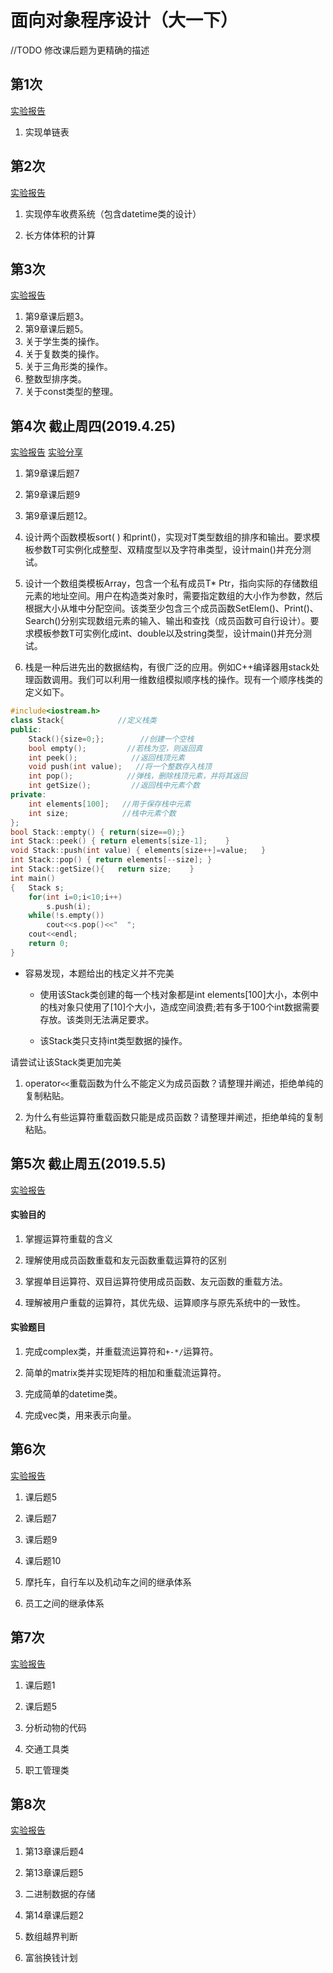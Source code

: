 # 面向对象程序设计（大一下）

//TODO 修改课后题为更精确的描述

## 第1次

[实验报告](./exp1/第一次实验报告.md)

1. 实现单链表

## 第2次 

[实验报告](./exp2/第二次实验报告.md)

1. 实现停车收费系统（包含datetime类的设计）

2. 长方体体积的计算

## 第3次

[实验报告](./exp3/第三次实验报告.md)

1. 第9章课后题3。
2. 第9章课后题5。
3. 关于学生类的操作。
4. 关于复数类的操作。
5. 关于三角形类的操作。
6. 整数型排序类。
7. 关于const类型的整理。

## 第4次 截止周四(2019.4.25)

[实验报告](./exp4/第四次实验报告.md)
[实验分享](./exp4/第四次实验分享.md)

1. 第9章课后题7

2. 第9章课后题9

3. 第9章课后题12。

4. 设计两个函数模板sort( ) 和print()，实现对T类型数组的排序和输出。要求模板参数T可实例化成整型、双精度型以及字符串类型，设计main()并充分测试。

5. 设计一个数组类模板Array，包含一个私有成员T* Ptr，指向实际的存储数组元素的地址空间。用户在构造类对象时，需要指定数组的大小作为参数，然后根据大小从堆中分配空间。该类至少包含三个成员函数SetElem()、Print()、Search()分别实现数组元素的输入、输出和查找（成员函数可自行设计）。要求模板参数T可实例化成int、double以及string类型，设计main()并充分测试。

6. 栈是一种后进先出的数据结构，有很广泛的应用。例如C++编译器用stack处理函数调用。我们可以利用一维数组模拟顺序栈的操作。现有一个顺序栈类的定义如下。

```cpp
#include<iostream.h>
class Stack{            //定义栈类
public:
	Stack(){size=0;};        //创建一个空栈
	bool empty();         //若栈为空，则返回真
	int peek();            //返回栈顶元素
	void push(int value);   //将一个整数存入栈顶
	int pop();            //弹栈，删除栈顶元素，并将其返回
	int getSize();         //返回栈中元素个数
private:
	int elements[100];   //用于保存栈中元素
	int size;            //栈中元素个数
};
bool Stack::empty() { return(size==0);}
int Stack::peek() { return elements[size-1];	}
void Stack::push(int value) { elements[size++]=value;	} 
int Stack::pop() { return elements[--size];	}
int Stack::getSize(){	return size;	}
int main()
{	Stack s;  
	for(int i=0;i<10;i++)
		s.push(i);
	while(!s.empty())
		cout<<s.pop()<<"  ";
	cout<<endl;
	return 0;
}
```

- 容易发现，本题给出的栈定义并不完美
    
    - 使用该Stack类创建的每一个栈对象都是int elements[100]大小，本例中的栈对象只使用了[10]个大小，造成空间浪费;若有多于100个int数据需要存放。该类则无法满足要求。
    
    - 该Stack类只支持int类型数据的操作。

请尝试让该Stack类更加完美

1. operator`<<`重载函数为什么不能定义为成员函数？请整理并阐述，拒绝单纯的复制粘贴。

2. 为什么有些运算符重载函数只能是成员函数？请整理并阐述，拒绝单纯的复制粘贴。

## 第5次 截止周五(2019.5.5)

[实验报告](./exp5/第五次实验报告.md)

#### 实验目的

1. 掌握运算符重载的含义

2. 理解使用成员函数重载和友元函数重载运算符的区别

3. 掌握单目运算符、双目运算符使用成员函数、友元函数的重载方法。

4. 理解被用户重载的运算符，其优先级、运算顺序与原先系统中的一致性。

#### 实验题目

1. 完成complex类，并重载流运算符和`+-*/`运算符。

2. 简单的matrix类并实现矩阵的相加和重载流运算符。

3. 完成简单的datetime类。

4. 完成vec类，用来表示向量。

## 第6次

[实验报告](./exp6/第六次实验报告.md)

1. 课后题5

2. 课后题7

3. 课后题9

4. 课后题10

5. 摩托车，自行车以及机动车之间的继承体系

6. 员工之间的继承体系

## 第7次

[实验报告](./exp7/第七次实验报告.md)

1. 课后题1

2. 课后题5

3. 分析动物的代码

4. 交通工具类

5. 职工管理类

## 第8次

[实验报告](./exp8/第8次实验报告.md)

1. 第13章课后题4

2. 第13章课后题5

3. 二进制数据的存储

4. 第14章课后题2

5. 数组越界判断

6. 富翁换钱计划
